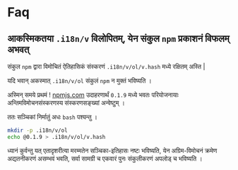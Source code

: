 # Faq

## आकस्मिकतया `.i18n/v` विलोपितम्, येन संकुल `npm` प्रकाशनं विफलम् अभवत्

संकुल `npm` द्वारा विमोचितं ऐतिहासिकं संस्करणं `.i18n/v/ol/v.hash` मध्ये रक्षितम् अस्ति |

यदि भवान् अकस्मात् `.i18n/v/ol` संकुलं `npm` न मुक्तं भविष्यति ।

अस्मिन् समये प्रथमं ! [npmjs.com](//npmjs.com) उदाहरणार्थं `0.1.9` मध्ये भवतः परियोजनायाः अन्तिमविमोचनसंस्करणस्य संस्करणसङ्ख्यां अन्वेष्टुम् ।

ततः सञ्चिकां निर्मातुं अधः `bash` पश्यन्तु ।

```bash
mkdir -p .i18n/v/ol
echo @0.1.9 > .i18n/v/ol/v.hash
```

ध्यानं कुर्वन्तु यत् एतादृशरीत्या मरम्मतेन सञ्चिका-इतिहासः नष्टः भविष्यति, येन अग्रिम-विमोचनं क्रमेण अद्यतनीकरणं असम्भवं भवति, सर्वा सामग्री च एकवारं पुनः संकुलीकरणं अपलोड् च भविष्यति ।